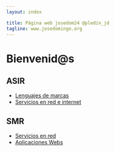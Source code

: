 ```yaml
---
layout: index

title: Página web josedom24 @pledin_jd
tagline: www.josedomingo.org
---
```

# Bienvenid@s

## ASIR

* [Lenguajes de marcas](/mod/lm)
* [Servicios en red e internet](/mod/serviciosgs)

## SMR

* [Servicios en red](/mod/serviciosgm)
* [Aplicaciones Webs](/mod/awebs)